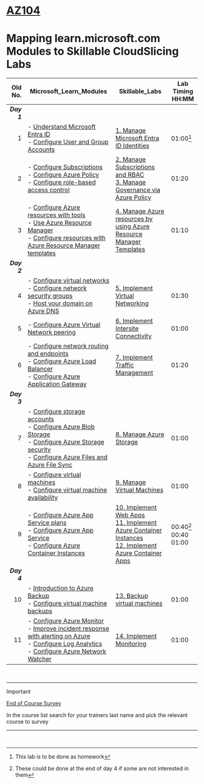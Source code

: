 # [AZ104](https://learn.microsoft.com/en-gb/training/courses/az-104t00?WT.mc_id=ilt_partner_webpage_wwl&ocid=509519#study-guide)
# Mapping learn.microsoft.com Modules to Skillable CloudSlicing Labs


|Old No.|Microsoft_Learn_Modules | Skillable_Labs |Lab Timing HH:MM |
|---:|---|---|---|
|***Day 1***|
|1|- [Understand Microsoft Entra ID](https://learn.microsoft.com/en-au/training/modules/understand-azure-active-directory/)<BR>- [Configure User and Group Accounts](https://learn.microsoft.com/en-us/training/modules/configure-user-group-accounts/)|[1.	Manage Microsoft Entra ID Identities](https://mslabs.cloudguides.com/guides/AZ-104%20Exam%20Guide%20-%20Microsoft%20Azure%20Administrator%20Exercise%201) |01:00[^1]|
|2|- [Configure Subscriptions](https://learn.microsoft.com/en-au/training/modules/configure-subscriptions/)<br>- [Configure Azure Policy](https://learn.microsoft.com/en-au/training/modules/configure-azure-policy/)<br>- [Configure role-based access control](https://learn.microsoft.com/en-us/training/modules/configure-role-based-access-control/)|[2.	Manage Subscriptions and RBAC](https://ddls.learnondemand.net/) <BR> [3. Manage Governance via Azure Policy](https://ddls.learnondemand.net/)|01:20|  
|3|- [Configure Azure resources with tools](https://learn.microsoft.com/en-us/training/modules/configure-azure-resources-tools/)<BR>- [Use Azure Resource Manager](https://learn.microsoft.com/en-us/training/modules/use-azure-resource-manager/)<BR>- [Configure resources with Azure Resource Manager templates](https://learn.microsoft.com/en-us/training/modules/configure-resources-arm-templates/)|[4.	Manage Azure resources by using Azure Resource Manager Templates](https://ddls.learnondemand.net/)|01:10 |
|***Day 2***|
|4|- [Configure virtual networks](https://learn.microsoft.com/en-us/training/modules/configure-virtual-networks/)<BR>- [Configure network security groups](https://learn.microsoft.com/en-us/training/modules/configure-network-security-groups/)<BR>-  [Host your domain on Azure DNS](https://learn.microsoft.com/en-au/training/modules/host-domain-azure-dns/) |[5.	Implement Virtual Networking](https://ddls.learnondemand.net/)|01:30|
|5|- [Configure Azure Virtual Network peering](https://learn.microsoft.com/en-us/training/modules/configure-vnet-peering/)<BR> |[6.	Implement Intersite Connectivity](https://ddls.learnondemand.net/)|01:00|
|6|- [Configure network routing and endpoints](https://learn.microsoft.com/en-us/training/modules/configure-network-routing-endpoints/)<BR>- [Configure Azure Load Balancer](https://learn.microsoft.com/en-us/training/modules/configure-azure-load-balancer/)<BR>- [Configure Azure Application Gateway](https://learn.microsoft.com/en-us/training/modules/configure-azure-application-gateway/)|[7.	Implement Traffic Management](https://ddls.learnondemand.net/)|01:20|
|***Day 3***|
|7|- [Configure storage accounts](https://learn.microsoft.com/en-us/training/modules/configure-storage-accounts/)<BR>- [Configure Azure Blob Storage](https://learn.microsoft.com/en-us/training/modules/configure-blob-storage/)<BR>- [Configure Azure Storage security](https://learn.microsoft.com/en-us/training/modules/configure-storage-security/)<BR>- [Configure Azure Files and Azure File Sync](https://learn.microsoft.com/en-us/training/modules/configure-azure-files-file-sync/)|[8.	Manage Azure Storage](https://ddls.learnondemand.net/)|01:00|
|8|- [Configure virtual machines](https://learn.microsoft.com/en-us/training/modules/configure-virtual-machines/)<BR>- [Configure virtual machine availability](https://learn.microsoft.com/en-us/training/modules/configure-virtual-machine-availability/)|[9.	Manage Virtual Machines](https://ddls.learnondemand.net/)|01:00|
|9|- [Configure Azure App Service plans](https://learn.microsoft.com/en-us/training/modules/configure-app-service-plans/)<BR>- [Configure Azure App Service](https://learn.microsoft.com/en-us/training/modules/configure-azure-app-services/)<BR>- [Configure Azure Container Instances](https://learn.microsoft.com/en-us/training/modules/configure-azure-container-instances/)|[10.	Implement Web Apps](https://ddls.learnondemand.net/)<br>[11.	Implement Azure Container Instances](https://ddls.learnondemand.net/)<br>[12.	Implement Azure Container Apps](https://ddls.learnondemand.net/)|00:40[^2]<br>00:40<br>01:00|
|***Day 4***|
|10|- [Introduction to Azure Backup](https://learn.microsoft.com/en-au/training/modules/intro-to-azure-backup/)  <BR>- [Configure virtual machine backups](https://learn.microsoft.com/en-us/training/modules/configure-virtual-machine-backups/)|[13.	Backup virtual machines](https://ddls.learnondemand.net/)|01:00|
|11|- [Configure Azure Monitor](https://learn.microsoft.com/en-us/training/modules/configure-azure-monitor/)<BR>- [Improve incident response with alerting on Azure](https://learn.microsoft.com/en-au/training/modules/incident-response-with-alerting-on-azure/)  <BR>- [Configure Log Analytics](https://learn.microsoft.com/en-us/training/modules/configure-log-analytics/)<BR>- [Configure Azure Network Watcher](https://learn.microsoft.com/en-us/training/modules/configure-network-watcher/)|[14.	Implement Monitoring](https://ddls.learnondemand.net/)|01:00|

<br>

---
> [!IMPORTANT]
> [End of Course Survey](https://www.metricsthatmatter.com/dim319)
> 
> In the course list search for your trainers last name and pick the relevant course to survey

---

<br>

[^1]: This lab is to be done as homework 
[^2]: These could be done at the end of day 4 if some are not interested in them
